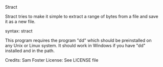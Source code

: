 Stract

Stract tries to make it simple to extract a range of bytes from a file and save it as a new file.

syntax: stract <inputfile> <outputfile> <firstbye> <lastbyte>

This program requires the program "dd" which should be preinstalled on any Unix or Linux system.
It should work in Windows if you have "dd" installed and in the path.

Credits: Sam Foster
License: See LICENSE file

